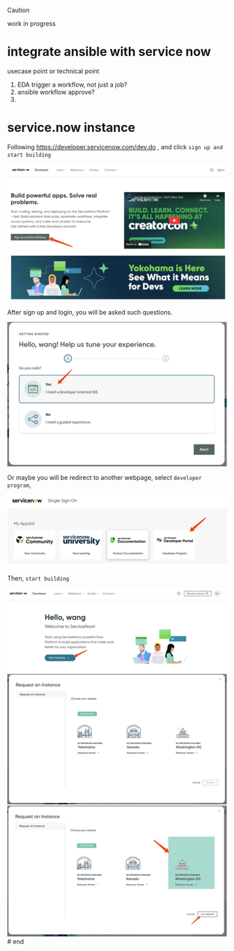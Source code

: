 > [!CAUTION]
> work in progress
# integrate ansible with service now

usecase point or technical point

1. EDA trigger a workflow, not just a job?
2. ansible workflow approve?
3. 

# service.now instance

Following https://developer.servicenow.com/dev.do , and click `sign up and start building`

<img src="imgs/2025.05.ansible.service.now.md/2025-05-21-15-06-17.png" heigth="600px">

After sign up and login, you will be asked such questions.

<img src="imgs/2025.05.ansible.service.now.md/2025-05-21-22-01-54.png" heigth="600px">

Or maybe you will be redirect to another webpage, select `developer program`,

<img src="imgs/2025.05.ansible.service.now.md/2025-05-22-11-14-28.png" heigth="600px">

Then, `start building`

<img src="imgs/2025.05.ansible.service.now.md/2025-05-21-22-04-16.png" heigth="600px">


<img src="imgs/2025.05.ansible.service.now.md/2025-05-22-15-17-38.png" heigth="600px">

<img src="imgs/2025.05.ansible.service.now.md/2025-05-22-15-18-11.png" heigth="600px">
# end